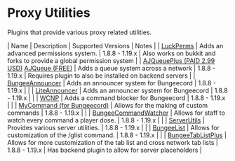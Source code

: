 # Proxy Utilities

Plugins that provide various proxy related utilities.

| Name | Description | Supported Versions | Notes |
| [LuckPerms](https://luckperms.net) | Adds an advanced permissions system. | 1.8.8 - 1.19.x | Also works on bukkit and forks to provide a global permission system |
| [AJQueuePlus (PAID 2.99 USD)](https://www.spigotmc.org/resources/79123/) [AJQueue (FREE)](https://www.spigotmc.org/resources/78266/) | Adds a queue system across a network | 1.8.8 - 1.19.x | Requires plugin to also be installed on backend servers |
| [BungeeAnnouncer](https://www.spigotmc.org/resources/10002/) | Adds an announcer system for Bungeecord | 1.8.8 - 1.19.x |  |
| [LiteAnnouncer](https://www.spigotmc.org/resources/23918/) | Adds an announcer system for Bungeecord | 1.8.8 - 1.19.x |  |
| [WCNP](https://www.spigotmc.org/resources/24717/) | Adds a command blocker for Bungeecord | 1.8.8 - 1.19.x | |
| [MyCommand (for Bungeecord)](https://www.spigotmc.org/resources/mycommand-for-bungeecord.72445/) | Allows for the making of custom commands | 1.8.8 - 1.19.x | |
| [BungeeCommandWatcher](https://www.spigotmc.org/resources/51735/) | Allows for staff to watch every command a player dose. | 1.8.8 - 1.19.x | |
| [ServerUtils](https://www.spigotmc.org/resources/79599/) | Provides various server utilities. | 1.8.8 - 1.19.x |  |
| [BungeeList](https://www.spigotmc.org/resources/78034/) | Allows for customization of the /glist command. | 1.8.8 - 1.19.x | |
| [BungeeTabListPlus](https://www.spigotmc.org/resources/313/) | Allows for more customization of the tab list and cross network tab lists | 1.8.8 - 1.19.x | Has backend plugin to allow for server placeholders |

